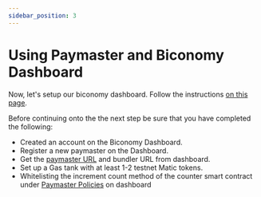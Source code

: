 ```yaml
---
sidebar_position: 3
---
```


# Using Paymaster and Biconomy Dashboard

Now, let's setup our biconomy dashboard. Follow the instructions [on this page](https://docs.biconomy.io/docs/category/biconomy-dashboard).

Before continuing onto the the next step be sure that you have completed the following:

- Created an account on the Biconomy Dashboard.
- Register a new paymaster on the Dashboard.
- Get the [paymaster URL](https://docs.biconomy.io/docs/dashboard/keys) and bundler URL from dashboard.
- Set up a Gas tank with at least 1-2 testnet Matic tokens.
- Whitelisting the increment count method of the counter smart contract under [Paymaster Policies](https://docs.biconomy.io/docs/dashboard/paymasterPolicies) on dashboard

